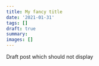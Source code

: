 ```yaml
---
title: My fancy title
date: '2021-01-31'
tags: []
draft: true
summary:
images: []
---
```


Draft post which should not display
